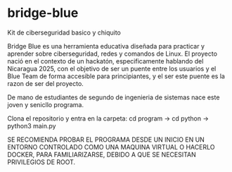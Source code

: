 # bridge-blue
Kit de ciberseguridad basico y chiquito

Bridge Blue es una herramienta educativa diseñada para practicar y aprender sobre ciberseguridad, redes y comandos de Linux. El proyecto nació en el contexto de un hackatón, especificamente hablando del Nicaragua 2025, con el objetivo de ser un puente entre los usuarios y el Blue Team de forma accesible para principiantes, y el ser este puente es la razon de ser del proyecto.

De mano de estudiantes de segundo de ingenieria de sistemas nace este joven y senicllo programa.

Clona el repositorio y entra en la carpeta:
cd program -> cd python -> python3 main.py

SE RECOMIENDA PROBAR EL PROGRAMA DESDE UN INICIO EN UN ENTORNO CONTROLADO COMO UNA MAQUINA VIRTUAL O HACERLO DOCKER, PARA FAMILIARIZARSE, DEBIDO A QUE SE NECESITAN PRIVILEGIOS DE ROOT.

